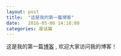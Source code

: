 ```yaml
---
layout: post
title:  "这是我的第一篇博客"
date:   2016-05-06 14:18:00
categories: 废话篇
---
```


这是我的第一篇[博客](http://blog.hileone.com/) , 欢迎大家访问我的博客！

